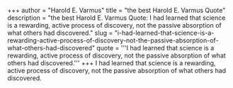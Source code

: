 +++
author = "Harold E. Varmus"
title = "the best Harold E. Varmus Quote"
description = "the best Harold E. Varmus Quote: I had learned that science is a rewarding, active process of discovery, not the passive absorption of what others had discovered."
slug = "i-had-learned-that-science-is-a-rewarding-active-process-of-discovery-not-the-passive-absorption-of-what-others-had-discovered"
quote = '''I had learned that science is a rewarding, active process of discovery, not the passive absorption of what others had discovered.'''
+++
I had learned that science is a rewarding, active process of discovery, not the passive absorption of what others had discovered.
